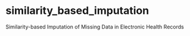 # similarity_based_imputation
  Similarity-based Imputation of Missing Data in Electronic Health Records
